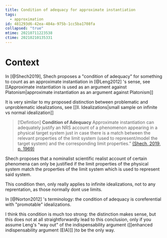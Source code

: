 ```yaml
---
title: Condition of adequacy for approximate instantiation
tags:
  - approximation
id: 481293d6-42ea-484a-975b-1cc5ba1708fa
collapsed: "true"
mtime: 20210711223538
ctime: 20210210135331
---
```


# Context

In [@Shech2019], Shech proposes a "condition of adequacy" for something to count as an approximate instantiation in [@Leng2012] 's sense, see [[Approximate instantiation is used as an argument against Platonism|approximate instantiation as an argument against Platonism]]

It is very similar to my proposed distinction between problematic and unproblematic idealizations, see [[II. Idealizations|small sample on infinite vs normal idealization]]
> [!Defintion]
> **Condition of Adequacy** 
> Approximate instantiation can adequately justify an NRS account of a phenomenon appearing in a physical target system just in case there is a match between the relevant properties of the limit system (used to represent/model the target system) and the corresponding limit properties.” [(Shech, 2019, p. 1969)](zotero://open-pdf/library/items/VJ6ZIURN?page=7) 

Shech proposes that a nominalist scientific realist account of certain phenomena can only be justified if the limit properties of the physical system match the properties of the limit system which is used to represent said system.

This condition then, only really applies to infinite idealizations, not to any reprentation, as those normally dont use limits.

In [@Norton2012] 's terminology: the condition of adequacy is coreferential with "promotable" idealizations.

I think this condition is much too strong: the distinction makes sense, but this does not at all straightforwardly lead to this conclusion, only if you assume Leng's "way out" of the indispensability argument ([[enhanced indispensability argument (EIA)]] )to be the only way.
